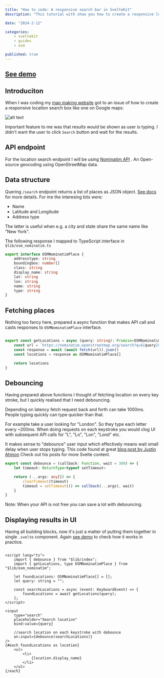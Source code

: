 ```yaml
---
title: "How to code: A responsive search bar in SvelteKit"
description: "This tutorial with show you how to create a responsive location search box fetching remote data in SvelteKit." 

date: "2024-2-12"

categories:
    - sveltekit
    - guides
    - osm

published: true
---
```


## <a href="https://sveltekit-searchbox-demo.pages.dev/">See demo</a>

## Introduciton

When I was coding my <a href="https://maps.olek.site/" target="_blank">map making website</a> got to an issue of how to create a responsive location search box like one on Google maps:


![alt text](google_search_box.gif)

Important feature to me was that results would be shown as user is typing. I didn't want the user to click `Search` button and wait for the results.

## API endpoint

For the location search endpoint I will be using <a href="https://nominatim.org/" target="_blank">Nominatim API</a> . An Open-source geocoding using OpenStreetMap data.

## Data structure

Quering `/search` endpoint returns a list of places as JSON object. <a href="https://nominatim.org/release-docs/latest/api/Output/">See docs </a> for more details. For me the interesing bits were:

- Name
- Latitude and Longitude
- Address type 

The latter is useful when e.g. a city and state share the same name like "New York".

The following response I mapped to TypeScript interface in `$lib/osm_nominatim.ts`


```ts
export interface OSMNominatimPlace {
    addresstype: string
    boundingbox: number[]
    class: string
    display_name: string
    lat: string
    lon: string
    name: string
    type: string
}

```

## Fetching places

Nothing too fancy here, prepared a async function that makes API call and casts responses to `OSMNominatimPlace` interface.

```ts 

export const getLocations = async (query: string): Promise<OSMNominatimPlace[]> => {
    const url = `https://nominatim.openstreetmap.org/search?q=${query}&limit=10&format=json`
    const response = await (await fetch(url)).json()
    const locations = response as OSMNominatimPlace[]

    return locations
}

```

## Debouncing

Having prepared above functions I thought of fetching location on every key stroke, but I quickly realised that I need debouncing.

Depending on latency fetch request back and forth can take 1000ms. People typing quickly can type quicker than that.


For example take a user looking for "London". So they type each letter every ~200ms.
When doing requests on each keystroke you would clog UI with subsequent API calls for "L", "Lo", "Lon", "Lond" etc.

It makes sense to "debounce" user input which effectively means wait small delay when user stops typing.
This code found at great <a href="https://www.okupter.com/blog/svelte-debounce">blog post by Justin Ahinon</a> Check out his posts for more Svelte content.


```ts
export const debounce = (callback: Function, wait = 300) => {
    let timeout: ReturnType<typeof setTimeout>

    return (...args: any[]) => {
        clearTimeout(timeout)
        timeout = setTimeout(() => callback(...args), wait)
    }
}

```

Note: When your API is not free you can save a lot with debouncing.

## Displaying results in UI

Having all building blocks, now it's just a matter of putting them together in single `.svelte` component.
Again <a href="https://sveltekit-searchbox-demo.pages.dev/">see demo</a> to check how it works in practice.

```svelte

<script lang="ts">
    import { debounce } from "$lib/index";
    import { getLocations, type OSMNominatimPlace } from "$lib/osm_nominatim";

    let foundLocations: OSMNominatimPlace[] = [];
    let query: string = "";

    const searchLocations = async (event: KeyboardEvent) => {
        foundLocations = await getLocations(query);
    };
</script>

<input
    type="search"
    placeholder="Search location"
    bind:value={query}
    
    //search location on each keystroke with debounce
    on:input={debounce(searchLocations)} 
/>
{#each foundLocations as location}
    <ul>
        <li>
            {location.display_name}
        </li>
    </ul>
{/each}

```